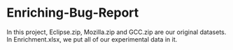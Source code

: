 # Enriching-Bug-Report
In this project, Eclipse.zip, Mozilla.zip and GCC.zip are our original datasets. In Enrichment.xlsx, we put all of our experimental data in it. 

